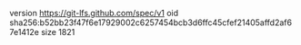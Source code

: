 version https://git-lfs.github.com/spec/v1
oid sha256:b52bb23f47f6e17929002c6257454bcb3d6ffc45cfef21405affd2af67e1412e
size 1821

